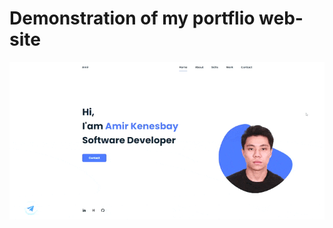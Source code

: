 # Demonstration of my portflio web-site
![Alt Text](https://github.com/amirkenesbay/Portfolio-WebSite/blob/master/assets/img/Demo-gif.gif)
